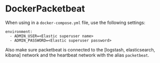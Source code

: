 # DockerPacketbeat

When using in a `docker-compose.yml` file, use the following settings:

```
environment:
  - ADMIN_USER=<Elastic superuser name>
  - ADMIN_PASSWORD=<Elastic superuser password>
```

Also make sure packetbeat is connected to the [logstash, elasticsearch, kibana] network and the heartbeat network with the alias `packetbeat`.
